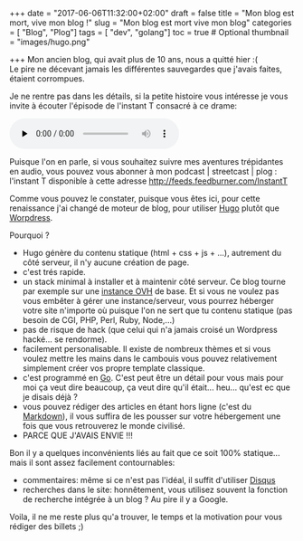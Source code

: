 +++
date = "2017-06-06T11:32:00+02:00"
draft = false
title = "Mon blog est mort, vive mon blog !"
slug = "Mon blog est mort vive mon blog"
categories = [ "Blog", "Plog"]
tags = [ "dev", "golang"]
toc = true # Optional
thumbnail = "images/hugo.png"

+++
Mon ancien blog, qui avait plus de 10 ans, nous a quitté hier :(  
Le pire ne décevant jamais les différentes sauvegardes que j'avais faites, étaient corrompues.  
<!--more-->  
Je ne rentre pas dans les détails, si la petite histoire vous intéresse je vous invite à écouter l'épisode de l'instant T consacré à ce drame:

<div class="player">
    <audio controls preload="none">
        <!-- Audio files -->
        <source src="http://api.spreaker.com/download/episode/12044770/mon_blog_est_mort_vive_mon_blog.mp3" type="audio/mp3">
        <!-- Fallback for browsers that don't support the <audio> element -->
        <div>
            <a href="http://api.spreaker.com/download/episode/12044770/mon_blog_est_mort_vive_mon_blog.mp3">Votre navigateur ne supporte pas la lecture du fichier audio. Cliquez ici pour télécharger l'épisode.</a>
        </div>
    </audio>
</div>

Puisque l'on en parle, si vous souhaitez suivre mes aventures trépidantes en audio, vous pouvez vous abonner à mon podcast | streetcast | plog : l'instant T disponible à cette adresse <a href="http://feeds.feedburner.com/InstantT" target="_blank">http://feeds.feedburner.com/InstantT</a>

Comme vous pouvez le constater, puisque vous êtes ici, pour cette renaissance j'ai changé de moteur de blog, pour utiliser <a href="https://gohugo.io/" target="_blank">Hugo</a> plutôt que <a href="https://fr.wordpress.org/" target="_blank">Worpdress</a>.

Pourquoi ?

* Hugo génère du contenu statique (html + css + js + ...), autrement du côté serveur, il n'y aucune création de page.  
* c'est trés rapide.
* un stack minimal à installer et à maintenir côté serveur. Ce blog tourne par exemple sur une <a href="https://www.ovh.com/fr/public-cloud/instances/" target="_blank" alt="instance ovh pour Hugo Caddy">instance OVH</a> de base.
Et si vous ne voulez pas vous embêter à gérer une instance/serveur, vous pourrez héberger votre site n'importe où puisque l'on ne sert que tu contenu statique (pas besoin de CGI, PHP, Perl, Ruby, Node,...)
* pas de risque de hack (que celui qui n'a jamais croisé un Wordpress hacké... se rendorme).
* facilement personalisable. Il existe de nombreux thèmes et si vous voulez mettre les mains dans le cambouis vous pouvez relativement simplement créer vos propre template  classique.
* c'est programmé en <a href="https://golang.org/" target="_blank" alt="go programming language">Go</a>. C'est peut être un détail pour vous mais pour moi ça veut dire beaucoup, ça veut dire qu'il était... heu... qu'est ec que je disais déjà ?
* vous pouvez rédiger des articles en étant hors ligne (c'est du <a href="https://fr.wikipedia.org/wiki/Markdown" target="_blank" alt="qu'est ce que markdown">Markdown</a>), il vous suffira de les pousser sur votre hébergement une fois que vous retrouverez le monde civilisé.
* PARCE QUE J'AVAIS ENVIE !!!

Bon il y a quelques inconvénients liés au fait que ce soit 100% statique... mais il sont assez facilement contournables:

* commentaires: même si ce n'est pas l'idéal, il suffit d'utiliser <a href="https://disqus.com/" target="_blank" alt="systeme de commentaire disqus">Disqus</a>
* recherches dans le site: honnêtement, vous utilisez souvent la fonction de recherche intégrée à un blog ? Au pire il y a Google.

Voila, il ne me reste plus qu'a trouver, le temps et la motivation pour vous rédiger des billets ;)

